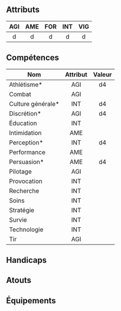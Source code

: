 ## Attributs
| AGI | AME | FOR | INT | VIG |
| :-: | :-: | :-: | :-: | :-: |
|  d  |  d  |  d  |  d  |  d  |
## Compétences
| Nom               | Attribut | Valeur |
| ----------------- | :------: | :----: |
| Athlétisme*       |   AGI    |   d4   |
| Combat            |   AGI    |        |
| Culture générale* |   INT    |   d4   |
| Discrétion*       |   AGI    |   d4   |
| Éducation         |   INT    |        |
| Intimidation      |   AME    |        |
| Perception*       |   INT    |   d4   |
| Performance       |   AME    |        |
| Persuasion*       |   AME    |   d4   |
| Pilotage          |   AGI    |        |
| Provocation       |   INT    |        |
| Recherche         |   INT    |        |
| Soins             |   INT    |        |
| Stratégie         |   INT    |        |
| Survie            |   INT    |        |
| Technologie       |   INT    |        |
| Tir               |   AGI    |        |
## Handicaps
## Atouts
## Équipements
